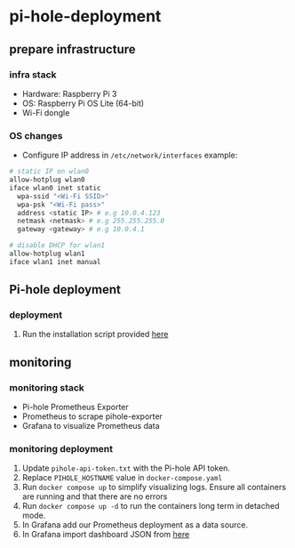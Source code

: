 # pi-hole-deployment

## prepare infrastructure

### infra stack

- Hardware: Raspberry Pi 3
- OS: Raspberry Pi OS Lite (64-bit)
- Wi-Fi dongle

### OS changes

- Configure IP address in `/etc/network/interfaces`
example:

```bash
# static IP on wlan0
allow-hotplug wlan0
iface wlan0 inet static
  wpa-ssid "<Wi-Fi SSID>"
  wpa-psk "<Wi-Fi pass>"
  address <static IP> # e.g 10.0.4.123
  netmask <netmask> # e.g 255.255.255.0
  gateway <gateway> # e.g 10.0.4.1

# disable DHCP for wlan1
allow-hotplug wlan1
iface wlan1 inet manual
```

## Pi-hole deployment

### deployment

1. Run the installation script provided [here](https://docs.pi-hole.net/main/basic-install/)

## monitoring

### monitoring stack

- Pi-hole Prometheus Exporter
- Prometheus to scrape pihole-exporter
- Grafana to visualize Prometheus data

### monitoring deployment

1. Update `pihole-api-token.txt` with the Pi-hole API token.
1. Replace `PIHOLE_HOSTNAME` value in `docker-compose.yaml`
1. Run `docker compose up` to simplify visualizing logs. Ensure all containers
   are running and that there are no errors
1. Run `docker compose up -d` to run the containers long term in detached mode.
1. In Grafana add our Prometheus deployment as a data source.
1. In Grafana import dashboard JSON from [here](https://github.com/eko/pihole-exporter)
